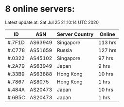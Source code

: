 # 8 online servers:

Latest update at: Sat Jul 25 21:10:14 UTC 2020

| ID | ASN | Server Country | Online |
| -- | --- | -------------- | ------ |
| #.7F1D | AS63949 | Singapore | 113 hrs |
| #.C778 | AS51659 | Russia | 127 hrs |
| #.0322 | AS45102 | Singapore | 97 hrs |
| #.2A79 | AS63949 | Japan | 9 hrs |
| #.33B9 | AS63888 | Hong Kong | 10 hrs |
| #.7867 | AS8075 | Hong Kong | 1 hrs |
| #.484A | AS20473 | Japan | 10 hrs |
| #.6B5C | AS20473 | Japan | 1 hrs |

